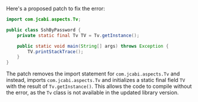 Here's a proposed patch to fix the error:
```java
import com.jcabi.aspects.Tv;

public class SshByPassword {
    private static final Tv TV = Tv.getInstance();

    public static void main(String[] args) throws Exception {
        TV.printStackTrace();
    }
}
```
The patch removes the import statement for `com.jcabi.aspects.Tv` and instead, imports `com.jcabi.aspects.Tv` and initializes a static final field `TV` with the result of `Tv.getInstance()`. This allows the code to compile without the error, as the `Tv` class is not available in the updated library version.